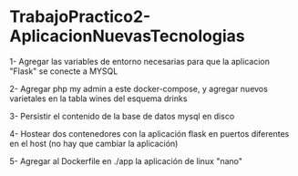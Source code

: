 # TrabajoPractico2-AplicacionNuevasTecnologias

1- Agregar las variables de entorno necesarias para que la aplicacion "Flask" se conecte a MYSQL

2- Agregar php my admin a este docker-compose, y agregar nuevos varietales en la tabla wines del esquema drinks

3- Persistir el contenido de la base de datos mysql en disco

4- Hostear dos contenedores con la aplicación flask en puertos diferentes en el host (no hay que cambiar la aplicación)

5- Agregar al Dockerfile en ./app la aplicación de linux "nano"
